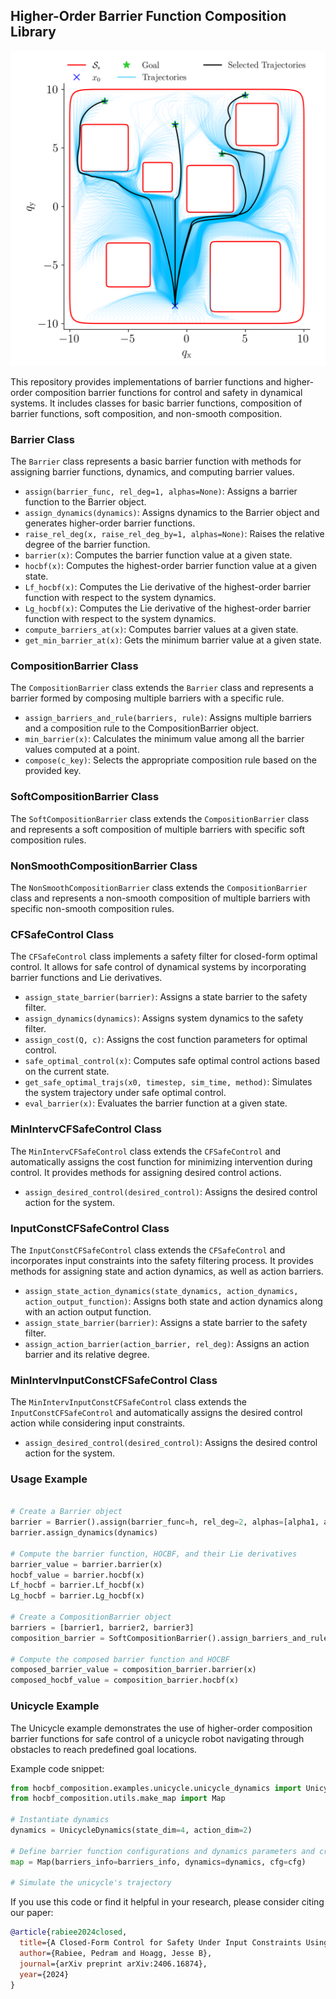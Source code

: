 ## Higher-Order Barrier Function Composition Library

<p align="center">
  <img src="hocbf_composition/examples/unicycle/figs/01_Trajectories_CF_Safe_Control_Multi_Trajs_300dpi.png" alt="Trajectory Plots" width="600">
</p>

This repository provides implementations of barrier functions and higher-order composition barrier functions for control and safety in dynamical systems. It includes classes for basic barrier functions, composition of barrier functions, soft composition, and non-smooth composition.

### Barrier Class

The `Barrier` class represents a basic barrier function with methods for assigning barrier functions, dynamics, and computing barrier values.

- `assign(barrier_func, rel_deg=1, alphas=None)`: Assigns a barrier function to the Barrier object.
- `assign_dynamics(dynamics)`: Assigns dynamics to the Barrier object and generates higher-order barrier functions.
- `raise_rel_deg(x, raise_rel_deg_by=1, alphas=None)`: Raises the relative degree of the barrier function.
- `barrier(x)`: Computes the barrier function value at a given state.
- `hocbf(x)`: Computes the highest-order barrier function value at a given state.
- `Lf_hocbf(x)`: Computes the Lie derivative of the highest-order barrier function with respect to the system dynamics.
- `Lg_hocbf(x)`: Computes the Lie derivative of the highest-order barrier function with respect to the system dynamics.
- `compute_barriers_at(x)`: Computes barrier values at a given state.
- `get_min_barrier_at(x)`: Gets the minimum barrier value at a given state.

### CompositionBarrier Class

The `CompositionBarrier` class extends the `Barrier` class and represents a barrier formed by composing multiple barriers with a specific rule.

- `assign_barriers_and_rule(barriers, rule)`: Assigns multiple barriers and a composition rule to the CompositionBarrier object.
- `min_barrier(x)`: Calculates the minimum value among all the barrier values computed at a point.
- `compose(c_key)`: Selects the appropriate composition rule based on the provided key.

### SoftCompositionBarrier Class

The `SoftCompositionBarrier` class extends the `CompositionBarrier` class and represents a soft composition of multiple barriers with specific soft composition rules.

### NonSmoothCompositionBarrier Class

The `NonSmoothCompositionBarrier` class extends the `CompositionBarrier` class and represents a non-smooth composition of multiple barriers with specific non-smooth composition rules.


### CFSafeControl Class

The `CFSafeControl` class implements a safety filter for closed-form optimal control. It allows for safe control of dynamical systems by incorporating barrier functions and Lie derivatives.

- `assign_state_barrier(barrier)`: Assigns a state barrier to the safety filter.
- `assign_dynamics(dynamics)`: Assigns system dynamics to the safety filter.
- `assign_cost(Q, c)`: Assigns the cost function parameters for optimal control.
- `safe_optimal_control(x)`: Computes safe optimal control actions based on the current state.
- `get_safe_optimal_trajs(x0, timestep, sim_time, method)`: Simulates the system trajectory under safe optimal control.
- `eval_barrier(x)`: Evaluates the barrier function at a given state.

### MinIntervCFSafeControl Class

The `MinIntervCFSafeControl` class extends the `CFSafeControl` and automatically assigns the cost function for minimizing intervention during control. It provides methods for assigning desired control actions.

- `assign_desired_control(desired_control)`: Assigns the desired control action for the system.

### InputConstCFSafeControl Class

The `InputConstCFSafeControl` class extends the `CFSafeControl` and incorporates input constraints into the safety filtering process. It provides methods for assigning state and action dynamics, as well as action barriers.

- `assign_state_action_dynamics(state_dynamics, action_dynamics, action_output_function)`: Assigns both state and action dynamics along with an action output function.
- `assign_state_barrier(barrier)`: Assigns a state barrier to the safety filter.
- `assign_action_barrier(action_barrier, rel_deg)`: Assigns an action barrier and its relative degree.

### MinIntervInputConstCFSafeControl Class

The `MinIntervInputConstCFSafeControl` class extends the `InputConstCFSafeControl` and automatically assigns the desired control action while considering input constraints.

- `assign_desired_control(desired_control)`: Assigns the desired control action for the system.


### Usage Example

```python

# Create a Barrier object
barrier = Barrier().assign(barrier_func=h, rel_deg=2, alphas=[alpha1, alpha2])
barrier.assign_dynamics(dynamics)

# Compute the barrier function, HOCBF, and their Lie derivatives
barrier_value = barrier.barrier(x)
hocbf_value = barrier.hocbf(x)
Lf_hocbf = barrier.Lf_hocbf(x)
Lg_hocbf = barrier.Lg_hocbf(x)

# Create a CompositionBarrier object
barriers = [barrier1, barrier2, barrier3]
composition_barrier = SoftCompositionBarrier().assign_barriers_and_rule(barriers, 'union')

# Compute the composed barrier function and HOCBF
composed_barrier_value = composition_barrier.barrier(x)
composed_hocbf_value = composition_barrier.hocbf(x)
```



### Unicycle Example

The Unicycle example demonstrates the use of higher-order composition barrier functions for safe control of a unicycle robot navigating through obstacles to reach predefined goal locations.


Example code snippet:

```python
from hocbf_composition.examples.unicycle.unicycle_dynamics import UnicycleDynamics
from hocbf_composition.utils.make_map import Map

# Instantiate dynamics
dynamics = UnicycleDynamics(state_dim=4, action_dim=2)

# Define barrier function configurations and dynamics parameters and create a Map object
map = Map(barriers_info=barriers_info, dynamics=dynamics, cfg=cfg)

# Simulate the unicycle's trajectory
```

If you use this code or find it helpful in your research, please consider citing our paper:

```bibtex
@article{rabiee2024closed,
  title={A Closed-Form Control for Safety Under Input Constraints Using a Composition of Control Barrier Functions},
  author={Rabiee, Pedram and Hoagg, Jesse B},
  journal={arXiv preprint arXiv:2406.16874},
  year={2024}
}
